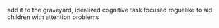 add it to the graveyard, idealized cognitive task focused roguelike to aid children with attention problems
